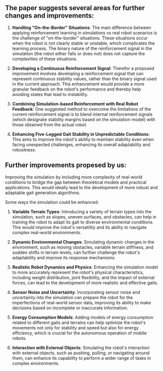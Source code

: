 ## The paper suggests several areas for further changes and improvements:

1. **Handling "On-the-Border" Situations**: The main difference between applying reinforcement learning in simulations 
vs real robot scenarios is the challenge of "on-the-border" situations. 
These situations occur when the robot is not clearly stable or unstable, which complicates the learning process. 
The binary nature of the reinforcement signal in the simulation (the robot either falls or does not) 
does not capture the complexities of these situations.

2. **Developing a Continuous Reinforcement Signal**: Therefor a proposed improvement involves developing a reinforcement signal 
that can represent continuous stability values, rather than the binary signal used in the current approach. 
This enhancement would provide a more granular feedback on the robot's performance and thereby help avoiding states that lead to instability.

3. **Combining Simulation-based Reinforcement with Real Robot Feedback**: One suggested method to overcome the limitations
of the current reinforcement signal is to blend internal reinforcement signals 
(which designate stability margins based on the simulation model) with those obtained from the actual robot.

4. **Enhancing Five-Legged Gait Stability in Unpredictable Conditions**: 
This aims to improve the robot's ability to maintain stability even when facing unexpected challenges, enhancing its overall adaptability and robustness.


## Further improvements propesed by us:

Improving the simulation by including more complexity of real-world conditions 
to bridge the gap between theoretical models and practical applications.
This would ideally lead to the development of more robust and adaptable gait generation algorithms. 

Some ways the simulation could be enhanced:

1. **Variable Terrain Types**: Introducing a variety of terrain types into the simulation, such as slopes, uneven surfaces, and obstacles, can help in training the robot to adapt its gait to diverse environmental conditions. This would improve the robot's versatility and its ability to navigate complex real-world environments.

2. **Dynamic Environmental Changes**: Simulating dynamic changes in the environment, such as moving obstacles, variable terrain stiffness, and sudden shifts in terrain levels, can further challenge the robot's adaptability and improve its response mechanisms.

3. **Realistic Robot Dynamics and Physics**: Enhancing the simulation model to more accurately represent the robot's physical characteristics, including weight distribution, joint flexibility, and the impact of external forces, can lead to the development of more realistic and effective gaits.

4. **Sensor Noise and Uncertainty**: Incorporating sensor noise and uncertainty into the simulation can prepare the robot for the imperfections of real-world sensor data, improving its ability to make decisions based on incomplete or inaccurate information.

5. **Energy Consumption Models**: Adding models of energy consumption related to different gaits and terrains can help optimize the robot's movements not only for stability and speed but also for energy efficiency, which is crucial for the autonomous operation of mobile robots.

6. **Interaction with External Objects**: Simulating the robot's interaction with external objects, such as pushing, pulling, or navigating around them, can enhance its capability to perform a wider range of tasks in complex environments.

